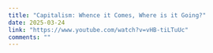 ```yaml
---
title: "Capitalism: Whence it Comes, Where is it Going?"
date: 2025-03-24
link: "https://www.youtube.com/watch?v=vHB-tiLTuUc"
comments: ""
---
```


